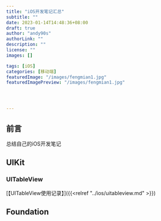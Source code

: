 ```yaml
---
title: "iOS开发笔记汇总"
subtitle: ""
date: 2023-01-14T14:48:36+08:00
draft: true
author: "andy90s"
authorLink: ""
description: ""
license: ""
images: []

tags: [iOS]
categories: [移动端]
featuredImage: "/images/fengmian1.jpg"
featuredImagePreview: "/images/fengmian1.jpg"




---
```

<!--more-->

## 前言
总结自己的iOS开发笔记
## UIKit
### UITableView

[【UITableView使用记录】]({{<relref "../ios/uitableview.md" >}})

## Foundation

